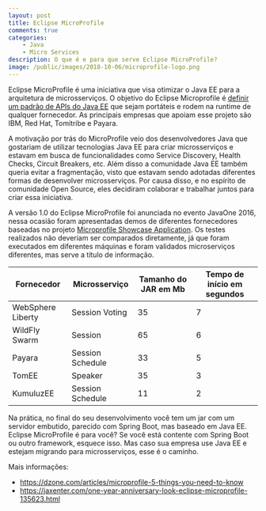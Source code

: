 ```yaml
---
layout: post
title: Eclipse MicroProfile
comments: true
categories: 
    - Java
    - Micro Services
description: O que é e para que serve Eclipse MicroProfile?
image: /public/images/2018-10-06/microprofile-logo.png
---
```


Eclipse MicroProfile é uma iniciativa que visa otimizar o Java EE para a arquitetura de microsserviços. O objetivo do Eclipse Microprofile é [definir um padrão de APIs do Java EE](2018-10-09-quais-apis-o-eclipse-microprofile-oferece) que sejam portáteis e rodem na runtime de qualquer fornecedor. As principais empresas que apoiam esse projeto são IBM, Red Hat, Tomitribe e Payara.

A motivação por trás do MicroProfile veio dos desenvolvedores Java que gostariam de utilizar tecnologias Java EE para criar microsserviços e estavam em busca de funcionalidades como Service Discovery, Health Checks, Circuit Breakers, etc. Além disso a comunidade Java EE também queria evitar a fragmentação, visto que estavam sendo adotadas diferentes formas de desenvolver microsserviços. Por causa disso, e no espírito de comunidade Open Source, eles decidiram colaborar e trabalhar juntos para criar essa iniciativa.

A versão 1.0 do Eclipse MicroProfile foi anunciada no evento JavaOne 2016, nessa ocasião foram apresentadas demos de diferentes fornecedores baseadas no projeto [Microprofile Showcase Application](https://github.com/eclipse/microprofile-conference). Os testes realizados não deveriam ser comparados diretamente, já que foram executados em diferentes máquinas e foram validados microserviços diferentes, mas serve a título de informação.

|Fornecedor|Microsserviço|Tamanho do JAR em Mb|Tempo de início em segundos|
|--- |--- |--- |--- |
|WebSphere Liberty|Session Voting|35|7|
|WildFly Swarm|Session|65|6|
|Payara|Session Schedule|33|5|
|TomEE|Speaker|35|3|
|KumuluzEE|Session Schedule|11|2|

Na prática, no final do seu desenvolvimento você tem um jar com um servidor embutido, parecido com Spring Boot, mas baseado em Java EE. Eclipse MicroProfile é para você? Se você está contente com Spring Boot ou outro framework, esquece isso. Mas caso sua empresa use Java EE e estejam migrando para microsserviços, esse é o caminho.

Mais informações:
* https://dzone.com/articles/microprofile-5-things-you-need-to-know
* https://jaxenter.com/one-year-anniversary-look-eclipse-microprofile-135623.html